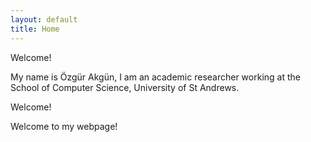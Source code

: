 ```yaml
---
layout: default
title: Home
---
```


Welcome!

My name is Özgür Akgün, I am an academic researcher working at the School of Computer Science, University of St Andrews.

<p class="message">
  Welcome!
</p>



Welcome to my webpage!

